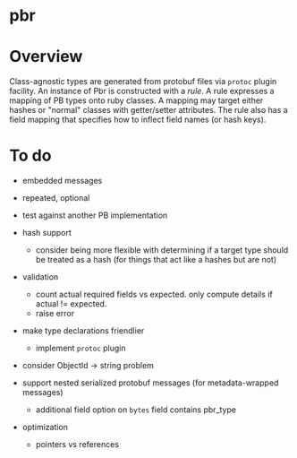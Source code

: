 # pbr

# Overview

Class-agnostic types are generated from protobuf files via `protoc` plugin facility.
An instance of Pbr is constructed with a _rule_. A rule expresses a mapping of
PB types onto ruby classes. A mapping may target either hashes or "normal" classes
with getter/setter attributes. The rule also has a field mapping that specifies how
to inflect field names (or hash keys).

# To do

- embedded messages
- repeated, optional

- test against another PB implementation

- hash support
  - consider being more flexible with determining if a target type should be treated as a hash
    (for things that act like a hashes but are not)

- validation
  - count actual required fields vs expected. only compute details if actual != expected.
  - raise error

- make type declarations friendlier
  - implement `protoc` plugin

- consider ObjectId -> string problem

- support nested serialized protobuf messages (for metadata-wrapped messages)
  - additional field option on `bytes` field contains pbr_type

- optimization
  - pointers vs references



